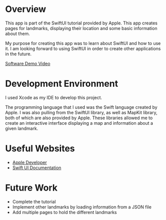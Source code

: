 # Overview

This app is part of the SwiftUI tutorial provided by Apple. This app creates pages for landmarks,
displaying their location and some basic information about them.

My purpose for creating this app was to learn about SwiftUI and how to use it. I am looking forward to using SwiftUI in order to create
other applications in the future.

[Software Demo Video](https://youtu.be/cPv_4YLoyuY)

# Development Environment

I used Xcode as my IDE to develop this project. 

The programming language that I used was the Swift language created by Apple. I was also pulling from the
SwiftUI library, as well as MapKit library, both of which are also provided by Apple. These libraries allowed me to create
an interactive interface displaying a map and information about a given landmark.

# Useful Websites

* [Apple Developer](https://developer.apple.com/tutorials/swiftui)
* [Swift UI Documentation](https://developer.apple.com/documentation/swiftui/)

# Future Work

* Complete the tutorial
* Implement other landmarks by loading information from a JSON file
* Add multiple pages to hold the different landmarks